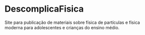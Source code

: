 # DescomplicaFisica
Site para publicação de materiais sobre física de partículas e física moderna para adolescentes e crianças do ensino médio.
